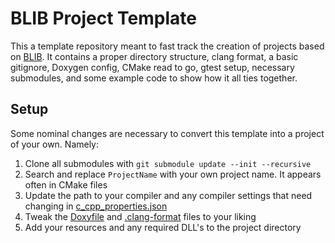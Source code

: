 # BLIB Project Template
This a template repository meant to fast track the creation of projects based on [BLIB](https://github.com/benreid24/BLIB).
It contains a proper directory structure, clang format, a basic gitignore, Doxygen config, CMake read to go, gtest setup, necessary submodules, and some example code to show how it all ties together.

## Setup
Some nominal changes are necessary to convert this template into a project of your own. Namely:

1. Clone all submodules with `git submodule update --init --recursive`
2. Search and replace `ProjectName` with your own project name. It appears often in CMake files
3. Update the path to your compiler and any compiler settings that need changing in [c_cpp_properties.json](.vscode/c_cpp_properties.json)
4. Tweak the [Doxyfile](Doxyfile) and [.clang-format](.clang-format) files to your liking
5. Add your resources and any required DLL's to the project directory
